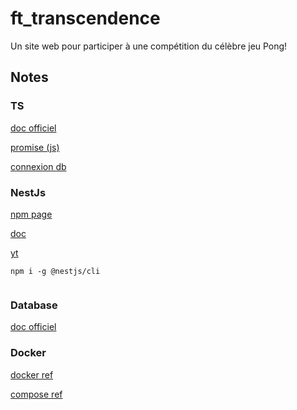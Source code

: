 # ft_transcendence
 Un site web pour participer à une compétition du célèbre jeu Pong!

## Notes

### TS

[doc officiel](https://www.typescriptlang.org/docs/handbook/intro.html)

[promise (js)](https://developer.mozilla.org/fr/docs/Web/JavaScript/Reference/Global_Objects/Promise)

[connexion db](https://www.npmjs.com/package/nestjs-pgpromise)

### NestJs

[npm page](https://www.npmjs.com/~nestjscore)

[doc](https://docs.nestjs.com/)

[yt](https://www.youtube.com/channel/UCcE2YngHoargpdjIzkCNY2Q/videos)

```
npm i -g @nestjs/cli


```

### Database

[doc officiel](https://www.postgresql.org/docs/current/index.html)

### Docker

[docker ref](https://docs.docker.com/engine/reference/builder/)

[compose ref](https://docs.docker.com/compose/compose-file/)
